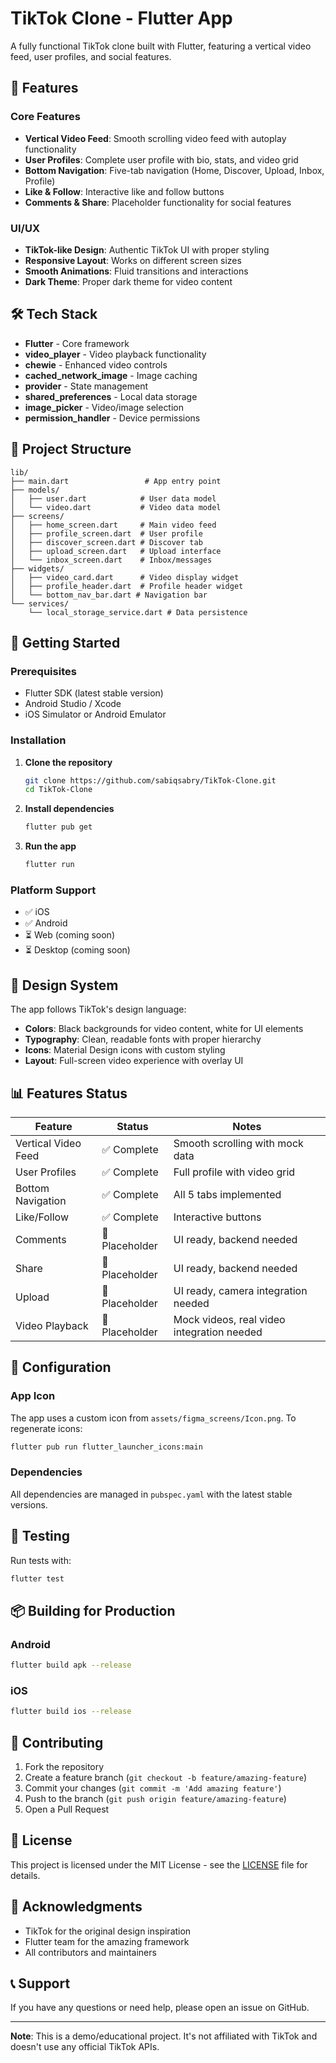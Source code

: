 # TikTok Clone - Flutter App

A fully functional TikTok clone built with Flutter, featuring a vertical video feed, user profiles, and social features.

## 🎯 Features

### Core Features
- **Vertical Video Feed**: Smooth scrolling video feed with autoplay functionality
- **User Profiles**: Complete user profile with bio, stats, and video grid
- **Bottom Navigation**: Five-tab navigation (Home, Discover, Upload, Inbox, Profile)
- **Like & Follow**: Interactive like and follow buttons
- **Comments & Share**: Placeholder functionality for social features

### UI/UX
- **TikTok-like Design**: Authentic TikTok UI with proper styling
- **Responsive Layout**: Works on different screen sizes
- **Smooth Animations**: Fluid transitions and interactions
- **Dark Theme**: Proper dark theme for video content

## 🛠️ Tech Stack

- **Flutter** - Core framework
- **video_player** - Video playback functionality
- **chewie** - Enhanced video controls
- **cached_network_image** - Image caching
- **provider** - State management
- **shared_preferences** - Local data storage
- **image_picker** - Video/image selection
- **permission_handler** - Device permissions

## 📁 Project Structure

```
lib/
├── main.dart                 # App entry point
├── models/
│   ├── user.dart            # User data model
│   └── video.dart           # Video data model
├── screens/
│   ├── home_screen.dart     # Main video feed
│   ├── profile_screen.dart  # User profile
│   ├── discover_screen.dart # Discover tab
│   ├── upload_screen.dart   # Upload interface
│   └── inbox_screen.dart    # Inbox/messages
├── widgets/
│   ├── video_card.dart      # Video display widget
│   ├── profile_header.dart  # Profile header widget
│   └── bottom_nav_bar.dart # Navigation bar
└── services/
    └── local_storage_service.dart # Data persistence
```

## 🚀 Getting Started

### Prerequisites
- Flutter SDK (latest stable version)
- Android Studio / Xcode
- iOS Simulator or Android Emulator

### Installation

1. **Clone the repository**
   ```bash
   git clone https://github.com/sabiqsabry/TikTok-Clone.git
   cd TikTok-Clone
   ```

2. **Install dependencies**
   ```bash
   flutter pub get
   ```

3. **Run the app**
   ```bash
   flutter run
   ```

### Platform Support
- ✅ iOS
- ✅ Android
- ⏳ Web (coming soon)
- ⏳ Desktop (coming soon)

## 🎨 Design System

The app follows TikTok's design language:
- **Colors**: Black backgrounds for video content, white for UI elements
- **Typography**: Clean, readable fonts with proper hierarchy
- **Icons**: Material Design icons with custom styling
- **Layout**: Full-screen video experience with overlay UI

## 📊 Features Status

| Feature | Status | Notes |
|---------|--------|-------|
| Vertical Video Feed | ✅ Complete | Smooth scrolling with mock data |
| User Profiles | ✅ Complete | Full profile with video grid |
| Bottom Navigation | ✅ Complete | All 5 tabs implemented |
| Like/Follow | ✅ Complete | Interactive buttons |
| Comments | 🔄 Placeholder | UI ready, backend needed |
| Share | 🔄 Placeholder | UI ready, backend needed |
| Upload | 🔄 Placeholder | UI ready, camera integration needed |
| Video Playback | 🔄 Placeholder | Mock videos, real video integration needed |

## 🔧 Configuration

### App Icon
The app uses a custom icon from `assets/figma_screens/Icon.png`. To regenerate icons:
```bash
flutter pub run flutter_launcher_icons:main
```

### Dependencies
All dependencies are managed in `pubspec.yaml` with the latest stable versions.

## 🧪 Testing

Run tests with:
```bash
flutter test
```

## 📦 Building for Production

### Android
```bash
flutter build apk --release
```

### iOS
```bash
flutter build ios --release
```

## 🤝 Contributing

1. Fork the repository
2. Create a feature branch (`git checkout -b feature/amazing-feature`)
3. Commit your changes (`git commit -m 'Add amazing feature'`)
4. Push to the branch (`git push origin feature/amazing-feature`)
5. Open a Pull Request

## 📄 License

This project is licensed under the MIT License - see the [LICENSE](LICENSE) file for details.

## 🙏 Acknowledgments

- TikTok for the original design inspiration
- Flutter team for the amazing framework
- All contributors and maintainers

## 📞 Support

If you have any questions or need help, please open an issue on GitHub.

---

**Note**: This is a demo/educational project. It's not affiliated with TikTok and doesn't use any official TikTok APIs.
